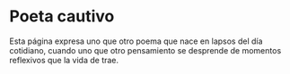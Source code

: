 # Poeta cautivo

Esta página expresa uno que otro poema que nace en lapsos del día
cotidiano, cuando uno que otro pensamiento se desprende de momentos
reflexivos que la vida de trae.
